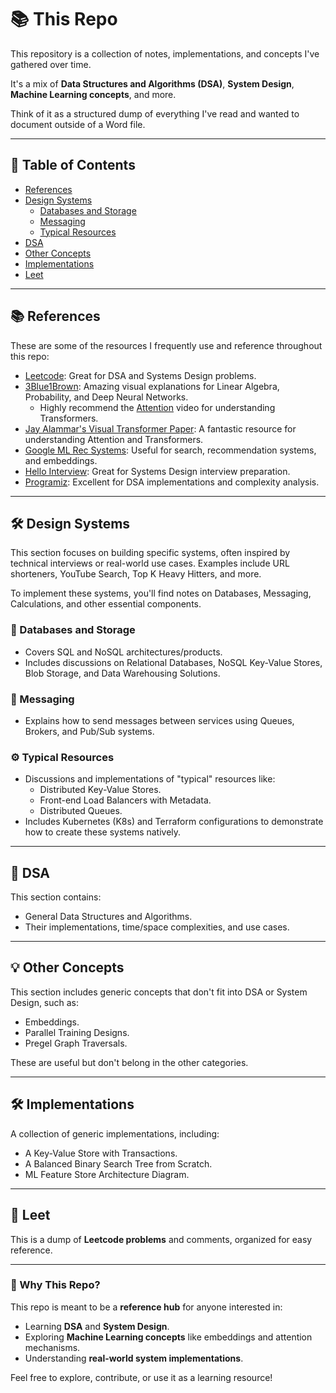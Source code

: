 # 📚 This Repo

This repository is a collection of notes, implementations, and concepts I've gathered over time. 

It's a mix of **Data Structures and Algorithms (DSA)**, **System Design**, **Machine Learning concepts**, and more. 

Think of it as a structured dump of everything I've read and wanted to document outside of a Word file.

---

## 📖 Table of Contents
- [References](#references)
- [Design Systems](#design-systems)
  - [Databases and Storage](#databases-and-storage)
  - [Messaging](#messaging)
  - [Typical Resources](#typical-resources)
- [DSA](#dsa)
- [Other Concepts](#other-concepts)
- [Implementations](#implementations)
- [Leet](#leet)

---

## 📚 References

These are some of the resources I frequently use and reference throughout this repo:

- [Leetcode](https://leetcode.com): Great for DSA and Systems Design problems.
- [3Blue1Brown](https://www.3blue1brown.com/): Amazing visual explanations for Linear Algebra, Probability, and Deep Neural Networks.
  - Highly recommend the [Attention](https://www.youtube.com/watch?v=eMlx5fFNoYc&vl=en) video for understanding Transformers.
- [Jay Alammar's Visual Transformer Paper](https://jalammar.github.io/illustrated-transformer/): A fantastic resource for understanding Attention and Transformers.
- [Google ML Rec Systems](https://developers.google.com/machine-learning/recommendation): Useful for search, recommendation systems, and embeddings.
- [Hello Interview](https://www.hellointerview.com): Great for Systems Design interview preparation.
- [Programiz](https://www.programiz.com): Excellent for DSA implementations and complexity analysis.

---

## 🛠️ Design Systems

This section focuses on building specific systems, often inspired by technical interviews or real-world use cases. Examples include URL shorteners, YouTube Search, Top K Heavy Hitters, and more.

To implement these systems, you'll find notes on Databases, Messaging, Calculations, and other essential components.

### 📂 Databases and Storage
- Covers SQL and NoSQL architectures/products.
- Includes discussions on Relational Databases, NoSQL Key-Value Stores, Blob Storage, and Data Warehousing Solutions.

### 📩 Messaging
- Explains how to send messages between services using Queues, Brokers, and Pub/Sub systems.

### ⚙️ Typical Resources
- Discussions and implementations of "typical" resources like:
  - Distributed Key-Value Stores.
  - Front-end Load Balancers with Metadata.
  - Distributed Queues.
- Includes Kubernetes (K8s) and Terraform configurations to demonstrate how to create these systems natively.

---

## 🧮 DSA

This section contains:
- General Data Structures and Algorithms.
- Their implementations, time/space complexities, and use cases.

---

## 💡 Other Concepts

This section includes generic concepts that don't fit into DSA or System Design, such as:
- Embeddings.
- Parallel Training Designs.
- Pregel Graph Traversals.

These are useful but don't belong in the other categories.

---

## 🛠️ Implementations

A collection of generic implementations, including:
- A Key-Value Store with Transactions.
- A Balanced Binary Search Tree from Scratch.
- ML Feature Store Architecture Diagram.

---

## 🧩 Leet

This is a dump of **Leetcode problems** and comments, organized for easy reference.

---

### 🎯 Why This Repo?

This repo is meant to be a **reference hub** for anyone interested in:
- Learning **DSA** and **System Design**.
- Exploring **Machine Learning concepts** like embeddings and attention mechanisms.
- Understanding **real-world system implementations**.

Feel free to explore, contribute, or use it as a learning resource!